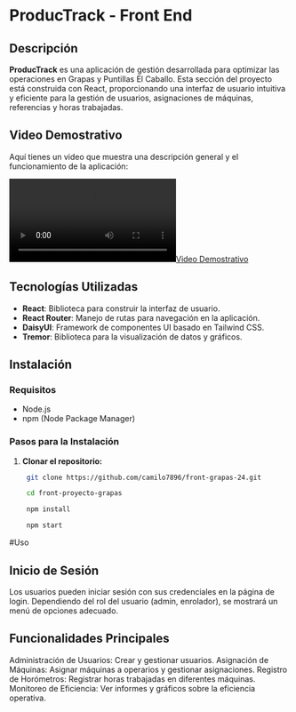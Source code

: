 # ProducTrack - Front End

## Descripción

**ProducTrack** es una aplicación de gestión desarrollada para optimizar las operaciones en Grapas y Puntillas El Caballo. Esta sección del proyecto está construida con React, proporcionando una interfaz de usuario intuitiva y eficiente para la gestión de usuarios, asignaciones de máquinas, referencias y horas trabajadas.

## Video Demostrativo

Aquí tienes un video que muestra una descripción general y el funcionamiento de la aplicación:

[![Video Demostrativo](FronEnd\src\videos\productrack.mp4)](FronEnd\src\videos\productrack.mp4)

## Tecnologías Utilizadas

- **React**: Biblioteca para construir la interfaz de usuario.
- **React Router**: Manejo de rutas para navegación en la aplicación.
- **DaisyUI**: Framework de componentes UI basado en Tailwind CSS.
- **Tremor**: Biblioteca para la visualización de datos y gráficos.

## Instalación

### Requisitos

- Node.js
- npm (Node Package Manager)

### Pasos para la Instalación

1. **Clonar el repositorio:**

   ```bash
    git clone https://github.com/camilo7896/front-grapas-24.git

    cd front-proyecto-grapas

    npm install

    npm start


#Uso

## Inicio de Sesión
Los usuarios pueden iniciar sesión con sus credenciales en la página de login. Dependiendo del rol del usuario (admin, enrolador), se mostrará un menú de opciones adecuado.

## Funcionalidades Principales
Administración de Usuarios: Crear y gestionar usuarios.
Asignación de Máquinas: Asignar máquinas a operarios y gestionar asignaciones.
Registro de Horómetros: Registrar horas trabajadas en diferentes máquinas.
Monitoreo de Eficiencia: Ver informes y gráficos sobre la eficiencia operativa.


